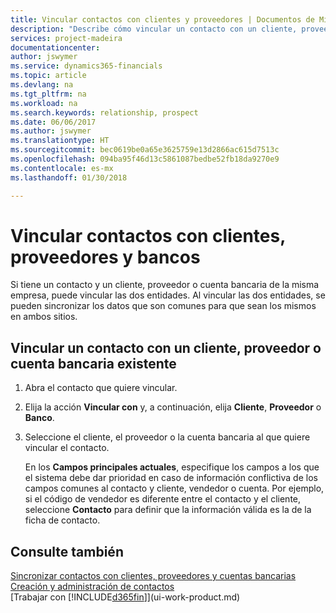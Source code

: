 ```yaml
---
title: Vincular contactos con clientes y proveedores | Documentos de Microsoft
description: "Describe cómo vincular un contacto con un cliente, proveedor o banco de la misma empresa, para poder sincronizar datos comunes."
services: project-madeira
documentationcenter: 
author: jswymer
ms.service: dynamics365-financials
ms.topic: article
ms.devlang: na
ms.tgt_pltfrm: na
ms.workload: na
ms.search.keywords: relationship, prospect
ms.date: 06/06/2017
ms.author: jswymer
ms.translationtype: HT
ms.sourcegitcommit: bec0619be0a65e3625759e13d2866ac615d7513c
ms.openlocfilehash: 094ba95f46d13c5861087bedbe52fb18da9270e9
ms.contentlocale: es-mx
ms.lasthandoff: 01/30/2018

---
```

# <a name="link-contacts-with-customers-vendors-and-bank-accounts"></a>Vincular contactos con clientes, proveedores y bancos
Si tiene un contacto y un cliente, proveedor o cuenta bancaria de la misma empresa, puede vincular las dos entidades. Al vincular las dos entidades, se pueden sincronizar los datos que son comunes para que sean los mismos en ambos sitios.

## <a name="link-a-contact-to-an-existing-customer-vendor-or-bank-account"></a>Vincular un contacto con un cliente, proveedor o cuenta bancaria existente
1. Abra el contacto que quiere vincular.
2. Elija la acción **Vincular con** y, a continuación, elija **Cliente**, **Proveedor** o **Banco**.
3. Seleccione el cliente, el proveedor o la cuenta bancaria al que quiere vincular el contacto.

   En los **Campos principales actuales**, especifique los campos a los que el sistema debe dar prioridad en caso de información conflictiva de los campos comunes al contacto y cliente, vendedor o cuenta. Por ejemplo, si el código de vendedor es diferente entre el contacto y el cliente, seleccione **Contacto** para definir que la información válida es la de la ficha de contacto.

## <a name="see-also"></a>Consulte también
[Sincronizar contactos con clientes, proveedores y cuentas bancarias](marketing-synchronize-contacts-customers-vendors-bank-accounts.md)  
[Creación y administración de contactos](marketing-contacts.md)  
[Trabajar con [!INCLUDE[d365fin](includes/d365fin_md.md)]](ui-work-product.md)  


